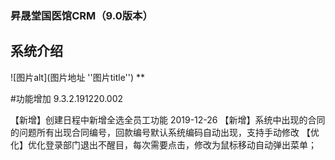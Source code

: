 ﻿
### 昇晟堂国医馆CRM（9.0版本）

## 系统介绍
![图片alt](图片地址 ''图片title'')
**

#功能增加
9.3.2.191220.002

【新增】创建日程中新增全选全员工功能 2019-12-26
【新增】系统中出现的合同的问题所有出现合同编号，回款编号默认系统编码自动出现，支持手动修改
【优化】优化登录部门退出不醒目，每次需要点击，修改为鼠标移动自动弹出菜单；